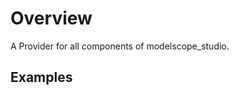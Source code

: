 # Overview

A Provider for all components of modelscope_studio.

## Examples

<demo name="basic"></demo>
